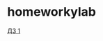 # homeworkylab

[ДЗ 1](https://github.com/balejkoIlya/homeworkylab/tree/master/ylabHomeworkeOne)

      
